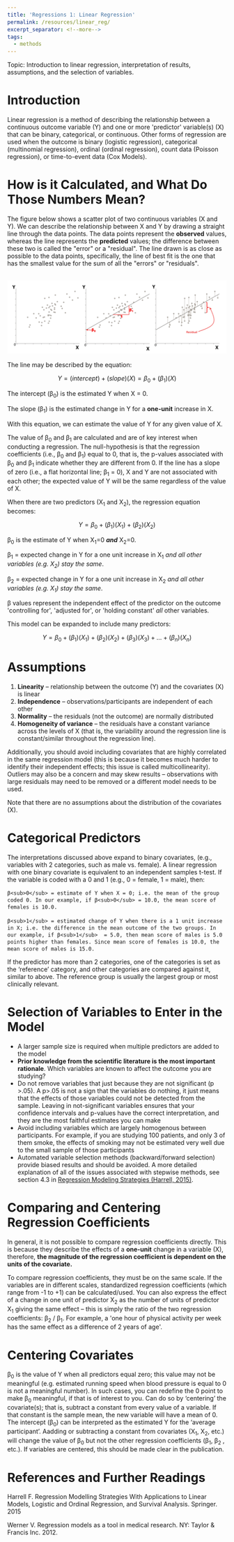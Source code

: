 ```yaml
---
title: 'Regressions 1: Linear Regression'
permalink: /resources/linear_reg/
excerpt_separator: <!--more-->
tags:
  - methods
---
```

<!--more-->
Topic: Introduction to linear regression, interpretation of results, assumptions, and the selection of variables.

# Introduction 
Linear regression is a method of describing the relationship between a continuous outcome variable (Y) and one or more 'predictor' variable(s) (X) that can be binary, categorical, or continuous. Other forms of regression are used when the outcome is binary (logistic regression), categorical (multinomial regression), ordinal (ordinal regression), count data (Poisson regression), or time-to-event data (Cox Models).


# How is it Calculated, and What Do Those Numbers Mean?

The figure below shows a scatter plot of two continuous variables (X and Y). We can describe the relationship between X and Y by drawing a straight line through the data points. The data points represent the **observed** values, whereas the line represents the **predicted** values; the difference between these two is called the "error" or a "residual". The  line drawn is as close as possible to the data points, specifically, the line of best fit is the one that has the smallest value for the sum of all the "errors" or "residuals". 

<br/><img src='/images/resources/regressions/linear/linear1.JPG'>  <br/>


The line may be described by the equation: 

$$ Y = (intercept)+(slope)(X) = β_0 + (β_1)(X) $$

The intercept (β<sub>0</sub>) is the estimated Y when X = 0.

The slope (β<sub>1</sub>) is the estimated change in Y for a **one-unit** increase in X.

With this equation, we can estimate the value of Y for any given value of X.

The value of β<sub>0</sub> and β<sub>1</sub> are calculated and are of key interest when conducting a regression. The null-hypothesis is that the regression coefficients (i.e., β<sub>0</sub> and β<sub>1</sub>) equal to 0, that is, the p-values associated with β<sub>0</sub> and β<sub>1</sub> indicate whether they are different from 0. If the line has a slope of zero (i.e., a flat horizontal line; β<sub>1</sub> = 0), X and Y are not associated with each other; the expected value of Y will be the same regardless of the value of X.


When there are two predictors (X<sub>1</sub> and X<sub>2</sub>), the regression equation becomes:

$$ Y = β_0 + (β_1)(X_1) + (β_2)(X_2) $$



β<sub>0</sub> is the estimate of Y when X<sub>1</sub>=0 ***and*** X<sub>2</sub>=0.

β<sub>1</sub> = expected change in Y for a one unit increase in X<sub>1</sub> *and all other variables (e.g. X<sub>2</sub>) stay the same*.

β<sub>2</sub> = expected change in Y for a one unit increase in X<sub>2</sub> *and all other variables (e.g. X<sub>1</sub>) stay the same*.

β values represent the independent effect of the predictor on the outcome 'controlling for', 'adjusted for', or 'holding constant' *all* other variables. 


This model can be expanded to include many predictors: 

$$ Y = β_0 + (β_1)(X_1) + (β_2)(X_2) + (β_3)(X_3) +... + (β_n)(X_n)$$


# Assumptions
1.  **Linearity** – relationship between the outcome (Y) and the covariates (X) is linear
2.  **Independence** – observations/participants are independent  of each other
3.  **Normality** – the residuals (not the outcome) are normally distributed
4.  **Homogeneity of variance** – the residuals have a constant variance across the levels of X (that is, the variability around the regression line is constant/similar throughout the regression line).

Additionally, you should avoid including covariates that are highly correlated in the same regression model (this is because it becomes much harder to identify their independent effects; this issue is called multicollinearity). Outliers may also be a concern and may skew results – observations with large residuals may need to be removed or a different model needs to be used.

Note that there are no assumptions about the distribution of the covariates (X). 


# Categorical Predictors 
The interpretations discussed above expand to binary covariates, (e.g., variables with 2 categories, such as male vs. female). A linear regression with one binary covariate is equivalent to an independent samples t-test. If the variable is coded with a 0 and 1 (e.g., 0 = female, 1 = male), then: 

    β<sub>0</sub> = estimate of Y when X = 0; i.e. the mean of the group coded 0. In our example, if β<sub>0</sub> = 10.0, the mean score of females is 10.0.
    
    β<sub>1</sub> = estimated change of Y when there is a 1 unit increase in X; i.e. the difference in the mean outcome of the two groups. In our example, if β<sub>1</sub>  = 5.0, then mean score of males is 5.0 points higher than females. Since mean score of females is 10.0, the mean score of males is 15.0. 

If the predictor has more than 2 categories, one of the categories is set as the ‘reference’ category, and other categories are compared against it, similar to above. The reference group is usually the largest group or most clinically relevant.

# Selection of Variables to Enter in the Model
- A larger sample size is required when multiple predictors are added to the model
- **Prior knowledge from the scientific literature is the most important rationale**. Which variables are known to affect the outcome you are studying?
- Do not remove variables that just because they are not significant (p >.05). A p>.05 is not a sign that the variables do nothing, it just means that the effects of those variables could not be detected from the sample. Leaving in not-significant variables ensures that your confidence intervals and p-values have the correct interpretation, and they are the most faithful estimates you can make
- Avoid including variables which are largely homogenous between participants. For example, if you are studying 100 patients, and only 3 of them smoke, the effects of smoking may not be estimated very well due to the small sample of those participants
- Automated variable selection methods (backward/forward selection) provide biased results and should be avoided. A more detailed explanation of all of the issues associated with stepwise methods, see section 4.3 in [Regression Modeling Strategies (Harrell, 2015)](https://link.springer.com/book/10.1007/978-3-319-19425-7). 

# Comparing and Centering Regression Coefficients
In general, it is not possible to compare regression coefficients directly. This is because they describe the effects of a **one-unit** change in a variable (X), therefore, **the magnitude of the regression coefficient is dependent on the units of the covariate.** 

To compare regression coefficients, they must be on the same scale. If the variables are in different scales, standardized regression coefficients (which range from -1 to +1) can be calculated/used. You can also express the effect of a change in one unit of predictor X<sub>2</sub> as the number of units of predictor X<sub>1</sub> giving the same effect – this is simply the ratio of the two regression coefficients:    β<sub>2</sub> / β<sub>1</sub>. For example, a 'one hour of physical activity per week has the same effect as a difference of 2 years of age'. 

# Centering Covariates
β<sub>0</sub> is the value of Y when all predictors equal zero; this value may not be meaningful (e.g. estimated running speed when blood pressure is equal to 0 is not a meaningful number). In such cases, you can redefine the 0 point to make β<sub>0</sub> meaningful, if that is of interest to you. Can do so by ‘centering’ the covariate(s); that is, subtract a constant from every value of a variable. If that constant is the sample mean, the new variable will have a mean of 0. The intercept (β<sub>0</sub>) can be interpreted as the estimated Y for the ‘average participant’. Aadding or subtracting a constant from covariates (X<sub>1</sub>, X<sub>2</sub>, etc.) will change the value of β<sub>0</sub> but not the other regression coefficients (β<sub>1</sub>, β<sub>2</sub> , etc.). If variables are centered, this should be made clear in the publication.


# References and Further Readings

Harrell F. Regression Modelling Strategies With Applications to Linear Models, Logistic and Ordinal Regression, and Survival Analysis. Springer. 2015

Werner V. Regression models as a tool in medical research. NY: Taylor & Francis Inc. 2012.
